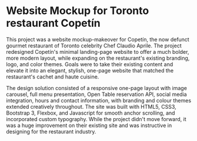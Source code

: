 # Website Mockup for Toronto restaurant Copetín

This project was a website mockup-makeover for Copetín, the now defunct gourmet restaurant of Toronto celebrity Chef Claudio Aprile. The project redesigned Copetín's minimal landing-page website to offer a much bolder, more modern layout, while expanding on the restaurant's existing branding, logo, and color themes. Goals were to take their existing content and elevate it into an elegant, stylish, one-page website that matched the restaurant's cachet and haute cuisine.

The design solution consisted of a responsive one-page layout with image carousel, full menu presentation, Open Table reservation API, social media integration, hours and contact information, with branding and colour themes extended creatively throughout. The site was built with HTML5, CSS3, Bootstrap 3, Flexbox, and Javascript for smooth anchor scrolling, and incorporated custom typography. While the project didn't move forward, it was a huge improvement on their existing site and was instructive in designing for the restaurant industry.

